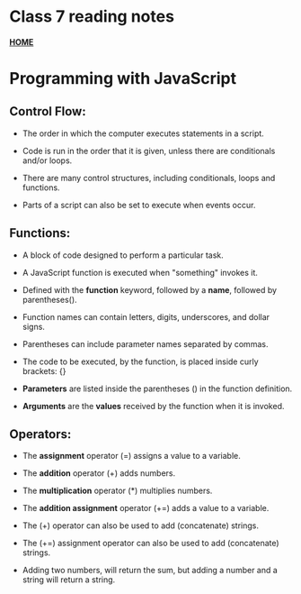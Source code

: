 # Class 7 reading notes
#### [HOME](https://cesarderio.github.io/reading-notes/)

# Programming with JavaScript

## Control Flow:

* The order in which the computer executes statements in a script.

* Code is run in the order that it is given, unless there are conditionals and/or loops.

* There are many control structures, including conditionals, loops and functions.

* Parts of a script can also be set to execute when events occur.

## Functions:

* A block of code designed to perform a particular task.

* A JavaScript function is executed when "something" invokes it.

* Defined with the **function** keyword, followed by a **name**, followed by parentheses().

* Function names can contain letters, digits, underscores, and dollar signs.

* Parentheses can include parameter names separated by commas.

* The code to be executed, by the function, is placed inside curly brackets: {}

* **Parameters** are listed inside the parentheses () in the function definition.

* **Arguments** are the **values** received by the function when it is invoked.

## Operators:

*  The **assignment** operator (=) assigns a value to a variable.

* The **addition** operator (+) adds numbers.

* The **multiplication** operator (*) multiplies numbers.

* The **addition assignment** operator (+=) adds a value to a variable.

* The (+) operator can also be used to add (concatenate) strings.

* The (+=) assignment operator can also be used to add (concatenate) strings.

* Adding two numbers, will return the sum, but adding a number and a string will return a string.

